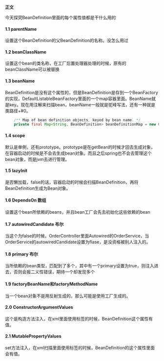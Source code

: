 **正文**

今天探究BeanDefinition里面的每个属性值都是干什么用的

#### 1.1 parentName
设置这个BeanDefinition的父BeanDefinition的名称。没怎么用过

#### 1.2 beanClassName
设置这个bean的类名称，在工厂后置处理器处理的时候，原有的beanClassName可以被替换

#### 1.3 beanName
BeanDefinition是没有这个属性的，但是BeanDefinition是存到一个BeanFactory的实现，DefaultListableBeanFactory里面的一个map容器里面。BeanName就是key。现在用注解来扫描bean，beanName一般就是驼峰写法，还有一种就是类路径+#0。
```java
    /** Map of bean definition objects, keyed by bean name. */
    private final Map<String, BeanDefinition> beanDefinitionMap = new ConcurrentHashMap<>(256);
```

#### 1.4 scope
默认是单例，还有prototype。prototype是在getBean的时候才回去生成对象，在容器启动的时候是不会去生成bean对象。而且之后spring也不会去管理这个bean对象，而是jvm去进行管理。

#### 1.5 lazyInit
是否懒加载，false的话，容器启动的时候会扫描BeanDefinition，再将BeanDefinition生成为Bean对象。

#### 1.6 DependsOn 数组
设置这个bean所依赖的beans，并且bean工厂会先去初始化这些依赖的bean

#### 1.7 autowiredCandidate 布尔
当这个为false的时候，OrderController里面Autowired的OrderService，当OrderService的autowiredCandidate设置为flase，是没资格被别人注入的。

#### 1.8 primary 布尔
当所依赖的bean类型，匹配到了多个，其中有一个primary设置为true，则注入进去，否则会报二义性错误，期待一个却发现多个

#### 1.9 factoryBeanName和factoryMethodName
当一个bean对象不是用反射生成的，那么可能是使用工厂生成的。

#### 2.0 ConstructorArgumentValues
这个是构造方法注入，在xml里面使用<Constructor-agrs>标签的时候，BeanDefinition这个属性有值。

#### 2.1 MutablePropertyValues
set方法注入，在xml扫描里面使用<property>标签的时候，BeanDefinition的这个属性里面会有值。